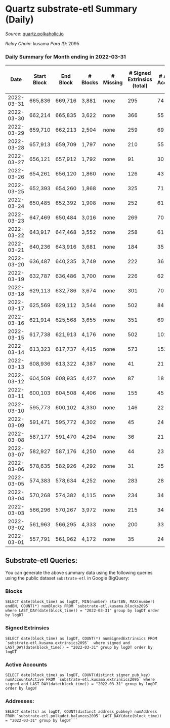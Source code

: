# Quartz substrate-etl Summary (Daily)

_Source_: [quartz.polkaholic.io](https://quartz.polkaholic.io)

*Relay Chain*: kusama
*Para ID*: 2095



### Daily Summary for Month ending in 2022-03-31


| Date | Start Block | End Block | # Blocks | # Missing | # Signed Extrinsics (total) | # Active Accounts | # Addresses with Balances | # Events | # Transfers | # XCM Transfers In | # XCM Transfers Out |
| ---- | ----------- | --------- | -------- | --------- | --------------------------- | ----------------- | ------------------------- | -------- | ----------- | ------------------ | ------------------- |
| 2022-03-31 | 665,836 | 669,716 | 3,881 | none  | 295 | 74 | 12,158 | 10,394 | 102 ($5,932.03) |   |   |
| 2022-03-30 | 662,214 | 665,835 | 3,622 | none  | 366 | 55 | 12,120 | 10,436 | 167 ($18,255.98) | 1 ($0.21) | 1 ($0.053) |
| 2022-03-29 | 659,710 | 662,213 | 2,504 | none  | 259 | 69 | 11,988 | 7,186 | 22 ($7,180.52) | 2 ($0.18) | 4 ($0.31) |
| 2022-03-28 | 657,913 | 659,709 | 1,797 | none  | 210 | 55 | 11,964 | 5,369 | 62 ($3,149.84) |   |   |
| 2022-03-27 | 656,121 | 657,912 | 1,792 | none  | 91 | 30 | 11,942 | 4,576 | 8 ($6,590.06) |   | 1 ($0.33) |
| 2022-03-26 | 654,261 | 656,120 | 1,860 | none  | 126 | 43 | 11,935 | 4,936 | 10 ($3,144.83) | 1 ($485.66) | 1 ($485.66) |
| 2022-03-25 | 652,393 | 654,260 | 1,868 | none  | 325 | 71 | 11,924 | 6,305 | 30 ($1,613.47) |   |   |
| 2022-03-24 | 650,485 | 652,392 | 1,908 | none  | 252 | 61 | 11,906 | 5,753 | 36 ($1,504.42) |   | 5 ($435.57) |
| 2022-03-23 | 647,469 | 650,484 | 3,016 | none  | 269 | 70 | 11,880 | 8,133 | 14 ($1,477.03) |   | 4 ($21.25) |
| 2022-03-22 | 643,917 | 647,468 | 3,552 | none  | 258 | 61 | 11,869 | 9,448 | 26 ($361.30) |   | 4 ($17.83) |
| 2022-03-21 | 640,236 | 643,916 | 3,681 | none  | 184 | 35 | 11,845 | 9,105 | 46 ($2,901.73) |   |   |
| 2022-03-20 | 636,487 | 640,235 | 3,749 | none  | 222 | 36 | 11,839 | 9,600 | 2 ($26.99) |   |   |
| 2022-03-19 | 632,787 | 636,486 | 3,700 | none  | 226 | 62 | 11,827 | 9,772 | 17 ($4,520.65) |   | 2 ($3.69) |
| 2022-03-18 | 629,113 | 632,786 | 3,674 | none  | 301 | 70 | 11,790 | 10,017 | 24 ($28,128.96) |   | 1 ($27.69) |
| 2022-03-17 | 625,569 | 629,112 | 3,544 | none  | 502 | 84 | 11,767 | 11,312 | 21 ($412.30) |   | 3 ($1,185.42) |
| 2022-03-16 | 621,914 | 625,568 | 3,655 | none  | 351 | 69 | 11,715 | 10,431 | 15 ($590.28) |   | 1 ($1.88) |
| 2022-03-15 | 617,738 | 621,913 | 4,176 | none  | 502 | 101 | 11,674 | 12,930 | 46 ($99,838.64) |   | 2 ($7.18) |
| 2022-03-14 | 613,323 | 617,737 | 4,415 | none  | 573 | 152 | 11,591 | 13,666 | 36 ($2,821.83) |   | 1 ($13.78) |
| 2022-03-13 | 608,936 | 613,322 | 4,387 | none  | 41 | 21 | 11,463 | 9,687 | 8 ($951.38) |   | 1 ($0.28) |
| 2022-03-12 | 604,509 | 608,935 | 4,427 | none  | 87 | 18 | 11,462 | 9,980 | 14 ($13,842.90) |   |   |
| 2022-03-11 | 600,103 | 604,508 | 4,406 | none  | 155 | 45 | 11,460 | 10,527 | 14 ($1,520.52) | 1 ($0.22) | 1 ($0.042) |
| 2022-03-10 | 595,773 | 600,102 | 4,330 | none  | 146 | 22 | 11,451 | 10,405 | 10 ($1,068.70) |   |   |
| 2022-03-09 | 591,471 | 595,772 | 4,302 | none  | 45 | 24 | 11,450 | 9,575 | 9 ($898.02) | 6 ($0.41) | 6 ($0.58) |
| 2022-03-08 | 587,177 | 591,470 | 4,294 | none  | 36 | 21 | 11,448 | 9,453 | 7 ($561.47) | 2 ($0.07) | 2 ($0.15) |
| 2022-03-07 | 582,927 | 587,176 | 4,250 | none  | 44 | 23 | 11,444 | 9,382 | 24 ($2,000.57) |   |   |
| 2022-03-06 | 578,635 | 582,926 | 4,292 | none  | 31 | 25 | 11,440 | 9,398 | 9 ($5,066.14) |   |   |
| 2022-03-05 | 574,383 | 578,634 | 4,252 | none  | 283 | 28 | 11,440 | 30,512 | 21 ($6,975.73) |   |   |
| 2022-03-04 | 570,268 | 574,382 | 4,115 | none  | 234 | 34 | 11,436 | 20,199 | 46 ($3,733.02) |   |   |
| 2022-03-03 | 566,296 | 570,267 | 3,972 | none  | 215 | 34 | 11,420 | 10,179 | 21 ($2,828.71) |   |   |
| 2022-03-02 | 561,963 | 566,295 | 4,333 | none  | 200 | 33 | 11,413 | 10,669 | 123 ($9,169.08) |   |   |
| 2022-03-01 | 557,791 | 561,962 | 4,172 | none  | 35 | 24 | 11,334 | 9,465 | 3 ($21.88) |   |   |

## Substrate-etl Queries:
You can generate the above summary data using the following queries using the public dataset `substrate-etl` in Google BigQuery:


### Blocks
```
SELECT date(block_time) as logDT, MIN(number) startBN, MAX(number) endBN, COUNT(*) numBlocks FROM `substrate-etl.kusama.blocks2095`  where LAST_DAY(date(block_time)) = "2022-03-31" group by logDT order by logDT
```


### Signed Extrinsics
```
SELECT date(block_time) as logDT, COUNT(*) numSignedExtrinsics FROM `substrate-etl.kusama.extrinsics2095`  where signed and LAST_DAY(date(block_time)) = "2022-03-31" group by logDT order by logDT
```


### Active Accounts
```
SELECT date(block_time) as logDT, COUNT(distinct signer_pub_key) numAccountsActive FROM `substrate-etl.kusama.extrinsics2095` where signed and LAST_DAY(date(block_time)) = "2022-03-31" group by logDT order by logDT
```


### Addresses:
```
SELECT date(ts) as logDT, COUNT(distinct address_pubkey) numAddress FROM `substrate-etl.polkadot.balances2095` LAST_DAY(date(block_time)) = "2022-03-31" group by logDT```

